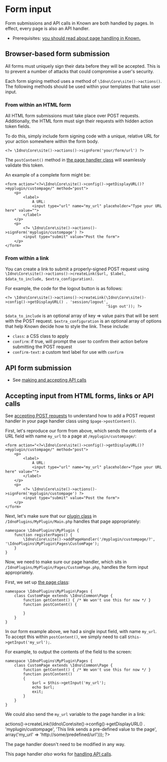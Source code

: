 # Form input

Form submissions and API calls in Known are both handled by pages. In effect, every page is also an API handler.

* Prerequisites: [you should read about page handling in Known.](pages.md)

## Browser-based form submission

All forms must uniquely sign their data before they will be accepted. This is to prevent a number of attacks that could
compromise a user's security.

Each form signing method uses a method of `\Idno\Core\site()->actions()`. The following methods should be used within
your templates that take user input.

### From within an HTML form

All HTML form submissions must take place over POST requests. Additionally, the HTML form must sign their requests with
hidden action token fields.

To do this, simply include form signing code with a unique, relative URL for your action somewhere within the form body.

    <?= \Idno\Core\site()->actions()->signForm('your/form/url') ?>

The `postContent()` method in [the page handler class](pages.md) will seamlessly validate this token.

An example of a complete form might be:

    <form action="<?=\Idno\Core\site()->config()->getDisplayURL()?>myplugin/custompage/" method="post">
        <p>
            <label>
                A URL:
                <input type="url" name="my_url" placeholder="Type your URL here" value="">
            </label>
        </p>
        <p>
            <?= \Idno\Core\site()->actions()->signForm('myplugin/custompage') ?>
            <input type="submit" value="Post the form">
        </p>
    </form>

### From within a link

You can create a link to submit a properly-signed POST request using
`\Idno\Core\site()->actions()->createLink($url, $label, $data_to_include, $extra_configuration)`.

For example, the code for the logout button is as follows:

    <?= \Idno\Core\site()->actions()->createLink(\Idno\Core\site()->config()->getDisplayURL() . 'session/logout',
                                                 'Sign out')); ?>

`$data_to_include` is an optional array of key => value pairs that will be sent with the POST request.
`$extra_configuration` is an optional array of options that help Known decide how to style the link. These include:

* `class`: a CSS class to apply
* `confirm`: if true, will prompt the user to confirm their action before submitting the POST request
* `confirm-text`: a custom text label for use with `confirm`

## API form submission

* See [making and accepting API calls](api.md)

## Accepting input from HTML forms, links or API calls

See [accepting POST requests](pages.md#handling-page-loads) to understand how to add a POST request handler in your
page handler class using `$page->postContent()`.

First, let's reproduce our form from above, which sends the contents of a URL field with name `my_url` to a page at
`/myplugin/custompage/`:

    <form action="<?=\Idno\Core\site()->config()->getDisplayURL()?>myplugin/custompage/" method="post">
        <p>
            <label>
                A URL:
                <input type="url" name="my_url" placeholder="Type your URL here" value="">
            </label>
        </p>
        <p>
            <?= \Idno\Core\site()->actions()->signForm('myplugin/custompage') ?>
            <input type="submit" value="Post the form">
        </p>
    </form>

Next, let's make sure that our [plugin class](class.md) in `/IdnoPlugins/MyPlugin/Main.php` handles that page
appropriately:

    namespace \IdnoPlugins\MyPlugin {
        function registerPages() {
            \Idno\Core\site()->addPageHandler('/myplugin/custompage/?', '\IdnoPlugins\MyPlugin\Pages\CustomPage');
        }
    }

Now, we need to make sure our page handler, which sits in `/IdnoPlugins/MyPlugin/Pages/CustomPage.php`, handles the form
input appropriately.

First, we set up [the page class](pages.md):

    namespace \IdnoPlugins\MyPlugin\Pages {
        class CustomPage extends \Idno\Common\Page {
            function getContent() { /* We won't use this for now */ }
            function postContent() {

            }
        }
    }

In our form example above, we had a single input field, with name `my_url`. To accept this within `postContent()`, we
simply need to call `$this->getInput('my_url');`.

For example, to output the contents of the field to the screen:

    namespace \IdnoPlugins\MyPlugin\Pages {
        class CustomPage extends \Idno\Common\Page {
            function getContent() { /* We won't use this for now */ }
            function postContent()
            {
                $url = $this->getInput('my_url');
                echo $url;
                exit;
            }
        }
    }

We could also send the `my_url` variable to the page handler in a link:

<?= \Idno\Core\site()->actions()->createLink(\Idno\Core\site()->config()->getDisplayURL() . 'myplugin/custompage',
                                                 'This link sends a pre-defined value to the page',
                                                 array('my_url' => 'http://some/predefined/url'))); ?>

The page handler doesn't need to be modified in any way.

This page handler _also_ works for [handling API calls](api.md).
